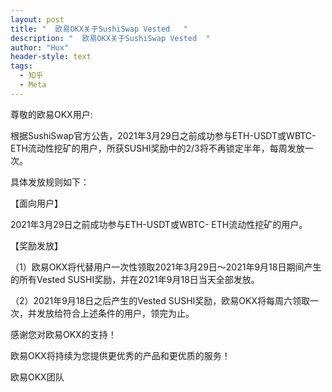 ```yaml
---
layout: post
title: "  欧易OKX关于SushiSwap Vested   "
description: "  欧易OKX关于SushiSwap Vested  "
author: "Hux"
header-style: text
tags:
  - 知乎
  - Meta
---
```

尊敬的欧易OKX用户:

根据SushiSwap官方公告，2021年3月29日之前成功参与ETH-USDT或WBTC- ETH流动性挖矿的用户，所获SUSHI奖励中的2/3将不再锁定半年，每周发放一次。

具体发放规则如下：

【面向用户】

2021年3月29日之前成功参与ETH-USDT或WBTC- ETH流动性挖矿的用户。

【奖励发放】

（1）欧易OKX将代替用户一次性领取2021年3月29日～2021年9月18日期间产生的所有Vested SUSHI奖励，并在2021年9月18日当天全部发放。

（2）2021年9月18日之后产生的Vested SUSHI奖励，欧易OKX将每周六领取一次，并发放给符合上述条件的用户，领完为止。 

感谢您对欧易OKX的支持！

欧易OKX将持续为您提供更优秀的产品和更优质的服务！

 

欧易OKX团队
